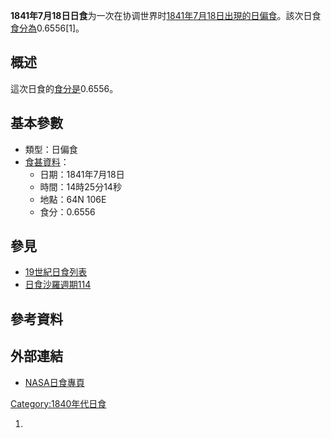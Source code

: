 **1841年7月18日日食**为一次在协调世界时[1841年](../Page/1841年.md "wikilink")[7月18日出現的日偏食](../Page/7月18日.md "wikilink")。該次日食[食分為](../Page/食分.md "wikilink")0.6556\[1\]。

## 概述

這次日食的[食分是](../Page/食分.md "wikilink")0.6556。

## 基本參數

  - 類型：日偏食
  - [食甚資料](../Page/食甚.md "wikilink")：
      - 日期：1841年7月18日
      - 時間：14時25分14秒
      - 地點：64N 106E
      - 食分：0.6556

## 參見

  - [19世紀日食列表](../Page/19世紀日食列表.md "wikilink")
  - [日食沙羅週期114](../Page/日食沙羅週期114.md "wikilink")

## 參考資料

## 外部連結

  - [NASA日食專頁](http://eclipse.gsfc.nasa.gov/solar.html)

[Category:1840年代日食](https://zh.wikipedia.org/wiki/Category:1840年代日食 "wikilink")

1.